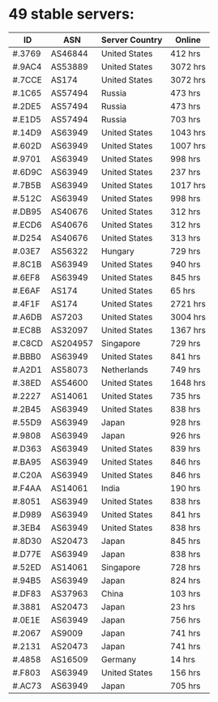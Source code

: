 # 49 stable servers:

| ID | ASN | Server Country | Online |
| ------ | ------ | ------ | ------ |
| #.3769 | AS46844 | United States | 412 hrs |
| #.9AC4 | AS53889 | United States | 3072 hrs |
| #.7CCE | AS174 | United States | 3072 hrs |
| #.1C65 | AS57494 | Russia | 473 hrs |
| #.2DE5 | AS57494 | Russia | 473 hrs |
| #.E1D5 | AS57494 | Russia | 703 hrs |
| #.14D9 | AS63949 | United States | 1043 hrs |
| #.602D | AS63949 | United States | 1007 hrs |
| #.9701 | AS63949 | United States | 998 hrs |
| #.6D9C | AS63949 | United States | 237 hrs |
| #.7B5B | AS63949 | United States | 1017 hrs |
| #.512C | AS63949 | United States | 998 hrs |
| #.DB95 | AS40676 | United States | 312 hrs |
| #.ECD6 | AS40676 | United States | 312 hrs |
| #.D254 | AS40676 | United States | 313 hrs |
| #.03E7 | AS56322 | Hungary | 729 hrs |
| #.8C1B | AS63949 | United States | 940 hrs |
| #.6EF8 | AS63949 | United States | 845 hrs |
| #.E6AF | AS174 | United States | 65 hrs |
| #.4F1F | AS174 | United States | 2721 hrs |
| #.A6DB | AS7203 | United States | 3004 hrs |
| #.EC8B | AS32097 | United States | 1367 hrs |
| #.C8CD | AS204957 | Singapore | 729 hrs |
| #.BBB0 | AS63949 | United States | 841 hrs |
| #.A2D1 | AS58073 | Netherlands | 749 hrs |
| #.38ED | AS54600 | United States | 1648 hrs |
| #.2227 | AS14061 | United States | 735 hrs |
| #.2B45 | AS63949 | United States | 838 hrs |
| #.55D9 | AS63949 | Japan | 928 hrs |
| #.9808 | AS63949 | Japan | 926 hrs |
| #.D363 | AS63949 | United States | 839 hrs |
| #.BA95 | AS63949 | United States | 846 hrs |
| #.C20A | AS63949 | United States | 846 hrs |
| #.F4AA | AS14061 | India | 190 hrs |
| #.8051 | AS63949 | United States | 838 hrs |
| #.D989 | AS63949 | United States | 841 hrs |
| #.3EB4 | AS63949 | United States | 838 hrs |
| #.8D30 | AS20473 | Japan | 845 hrs |
| #.D77E | AS63949 | Japan | 838 hrs |
| #.52ED | AS14061 | Singapore | 728 hrs |
| #.94B5 | AS63949 | Japan | 824 hrs |
| #.DF83 | AS37963 | China | 103 hrs |
| #.3881 | AS20473 | Japan | 23 hrs |
| #.0E1E | AS63949 | Japan | 756 hrs |
| #.2067 | AS9009 | Japan | 741 hrs |
| #.2131 | AS20473 | Japan | 741 hrs |
| #.4858 | AS16509 | Germany | 14 hrs |
| #.F803 | AS63949 | United States | 156 hrs |
| #.AC73 | AS63949 | Japan | 705 hrs |

